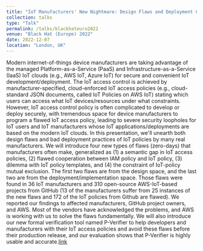 ```yaml
---
title: "IoT Manufacturers' New Nightmare: Design Flaws and Deployment Chaos in Cloud-based IoT Access Control Policies"
collection: talks
type: "Talk"
permalink: /talks/blackhateuro2022
venue: "Black Hat (Europe) 2022"
date: 2022-12-07
location: "London, UK"
---
```


Modern internet-of-things device manufacturers are taking advantage of the managed Platform-as-a-Service (PaaS) and Infrastructure-as-a-Service (IaaS) IoT clouds (e.g., AWS IoT, Azure IoT) for secure and convenient IoT development/deployment. The IoT access control is achieved by manufacturer-specified, cloud-enforced IoT access policies (e.g., cloud-standard JSON documents, called IoT Policies on AWS IoT) stating which users can access what IoT devices/resources under what constraints. However, IoT access control policy is often complicated to develop or deploy securely, with tremendous space for device manufacturers to program a flawed IoT access policy, leading to severe security loopholes for IoT users and IoT manufacturers whose IoT applications/deployments are based on the modern IoT clouds. In this presentation, we'll unearth both design flaws and bad deployment practices of IoT policies by many real manufacturers. We will introduce four new types of flaws (zero-days) that manufacturers often make, generalized as (1) a semantic gap in IoT access policies, (2) flawed cooperation between IAM policy and IoT policy, (3) dilemma with IoT policy templates, and (4) the constraint of IoT-policy mutual exclusion. The first two flaws are from the design space, and the last two are from the deployment/implementation space. Those flaws were found in 36 IoT manufacturers and 310 open-source AWS-IoT-based projects from GitHub (13 of the manufacturers suffer from 25 instances of the new flaws and 172 of the IoT policies from Github are flawed). We reported our findings to affected manufacturers, GitHub project owners, and AWS. Most of the vendors have acknowledged the problems, and AWS is working with us to solve the flaws fundamentally. We will also introduce our new formal verification tool named P-Verifier to help developers and manufacturers with their IoT access policies and avoid these flaws before their production release, and our evaluation shows that P-Verifier is highly usable and accurate.[link](https://www.blackhat.com/eu-22/briefings/schedule/index.html#iot-manufacturers-new-nightmare-design-flaws-and-deployment-chaos-in-cloud-based-iot-access-control-policies-29365)



